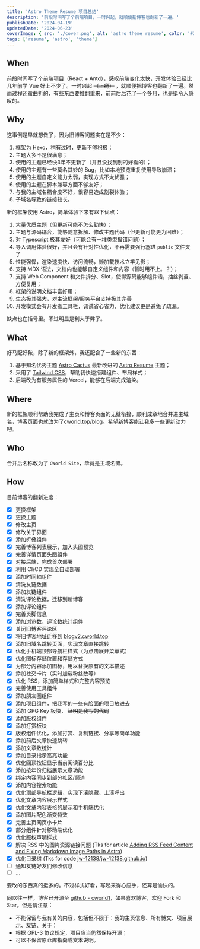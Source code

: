 ```yaml
---
title: 'Astro Theme Resume 项目总结'
description: '前段时间写了个前端项目，一时兴起，就顺便把博客也翻新了一遍。'
publishDate: '2024-04-19'
updatedDate: '2024-06-23'
coverImage: { src: './cover.png', alt: 'astro theme resume', color: '#2F6484' }
tags: ['resume', 'astro', 'theme']
---
```


## When

前段时间写了个前端项目（React + Antd），感叹前端变化太快，开发体验已经比几年前学 Vue 好上不少了。一时兴起 ~~（上瘾）~~ ，就顺便把博客也翻新了一遍。然而过程还蛮曲折的，有些东西要推翻重来，前前后后花了一个多月，也是挺令人感叹的。

## Why

这事倒是早就想做了，因为旧博客问题实在是不少：

1. 框架为 Hexo，稍有过时，更新不够积极；
2. 主题大多不是很满意；
3. 使用的主题已经快3年不更新了（并且没找到别的好看的）；
4. 使用的主题有一些莫名其妙的 Bug，比如本地预览重复使用导致崩溃；
5. 使用的主题自定义能力太弱，实现方式不太优雅；
6. 使用的主题在脚本兼容方面不够友好；
7. 与我的主域名耦合度不好，很容易造成割裂体验；
8. 子域名导致的链接较长。

新的框架使用 Astro，简单体验下来有以下优点：

1. 大量优质主题（但更新可能不怎么勤快）；
2. 主题与源码耦合，能够随意拆解、修改主题代码（但更新可能更为困难）；
3. 对 Typescript 极其友好（可能会有一堆类型报错问题）；
4. 导入调用体验很好，并且会有针对性优化，不再需要强行塞进 `public` 文件夹了
5. 性能强悍，渲染速度快、访问流畅，懒加载技术立竿见影；
6. 支持 MDX 语法，文档内也能够自定义组件和内容（暂时用不上。？）；
7. 支持 Web Component 和文件拆分、Slot，使得源码能够组件话，抽丝剥茧、方便复用；
8. 框架的说明文档丰富好用；
9. 生态极其强大，对主流框架/服务平台支持极其完善
10. 开发模式会有开发者工具栏，调试省心省力，优化建议更是避免了疏漏。

缺点也在括号里。不过明显是利大于弊了。

## What

好马配好鞍，除了新的框架外，我还配合了一些新的东西：

1. 基于知名优秀主题 [Astro Cactus](https://github.com/chrismwilliams/astro-theme-cactus) 最新改进的 [Astro Resume](https://github.com/srleom/astro-theme-resume?tab=readme-ov-file) 主题；
2. 采用了 [Tailwind CSS](https://tailwindcss.com)，帮助我快速搭建组件、布局样式；
3. 后端改为有服务属性的 Vercel，能够在后端完成渲染。

## Where

新的框架顺利帮助我完成了主页和博客页面的无缝衔接，顺利成章地合并进主域名，博客页面也就改为了[cworld.top/blog](https://cworld.top/blog)。希望新博客能让我多一些更新动力吧。

## Who

合并后名称改为了 `CWorld Site`，毕竟是主域名嘛。

## How

目前博客的翻新进度：

- [x] 更换框架
- [x] 更换主题
- [x] 修改主页
- [x] 修改关于界面
- [x] 添加折叠组件
- [x] 完善博客列表展示，加入头图预览
- [x] 完善详情页面头图组件
- [x] 对接后端，完成首次部署
- [x] 利用 CI/CD 实现全自动部署
- [x] 添加时间轴组件
- [x] 清洗友链数据
- [x] 添加友链组件
- [x] 清洗评论数据，迁移到新博客
- [x] 添加评论组件
- [x] 完善页脚信息
- [x] 添加浏览数、评论数统计组件
- [x] 关闭旧博客评论区
- [x] 将旧博客地址迁移到 [blogv2.cworld.top](https://blogv2.cworld.top/)
- [x] 添加旧域名跳转页面，实现文章直接跳转
- [x] 优化手机端顶部导航栏样式（为点击展开菜单式）
- [x] 优化图标存储位置和存储方式
- [x] 为部分内容添加图标，用以替换原有的文本描述
- [x] 添加社交卡片（实时加载粉丝数等）
- [x] 优化 RSS，添加简单样式和完整内容预览
- [x] 完善使用工具组件
- [x] 添加朋友圈组件
- [x] 添加项目组件，把我写的一些有脸面的项目放进去
- [x] 添加 GPG Key 板块， ~~证明是我写的代码~~
- [x] 添加版权组件
- [x] 添加打赏板块
- [x] 版权组件优化，添加打赏、复制链接、分享等简单功能
- [x] 添加前后文章快速跳转
- [x] 添加文章数统计
- [x] 添加目录指示高亮功能
- [x] 优化回顶按钮显示当前阅读百分比
- [x] 添加按年份归档展示文章功能
- [x] 绑定内容同步到部分社区/频道
- [x] 添加内容搜索功能
- [x] 优化顶部导航栏逻辑，实现下滚隐藏、上滚呼出
- [x] 优化文章内容展示样式
- [x] 优化文章内容表格的展示和手机端优化
- [x] 添加图片配色渐变特效
- [x] 完善主页网页小卡片
- [x] 部分组件针对移动端优化
- [x] 优化版权声明样式
- [x] 解决 RSS 中的图片资源链接问题 (Tks for article [Adding RSS Feed Content and Fixing Markdown Image Paths in Astro](https://billyle.dev/posts/adding-rss-feed-content-and-fixing-markdown-image-paths-in-astro))
- [x] 优化目录树 (Tks for code [jw-12138/jw-12138.github.io](https://github.com/jw-12138/jw-12138.github.io/blob/main/src/components/toc.jsx))
- [ ] 通知友链好友们修改信息
- [ ] ...

要改的东西真的挺多的。不过样式好看，写起来得心应手，还算是愉快的。

同以往一样，博客已开源至 [github - cworld1](https://github.com/cworld1/cworld1)，如果喜欢博客，欢迎 Fork 和 Star。但是请注意：

- 不能保留与我有关的内容，包括但不限于：我的主页信息、所有博文、项目展示、友链、关于；
- 根据 GPL-3 协议规定，项目应当仍然保持开源；
- 可以不保留原仓库指向或文本说明。
